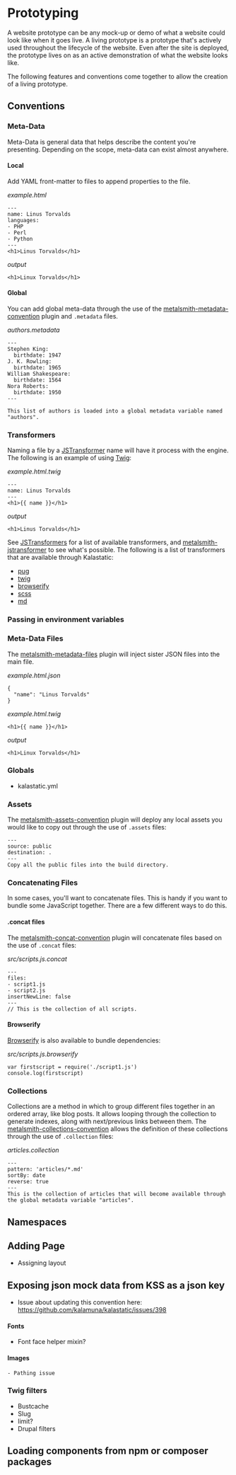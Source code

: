 # Prototyping

A website prototype can be any mock-up or demo of what a website could look like when it goes live. A living prototype is a prototype that's actively used throughout the lifecycle of the website. Even after the site is deployed, the prototype lives on as an active demonstration of what the website looks like.

The following features and conventions come together to allow the creation of a living prototype.

## Conventions

### Meta-Data

Meta-Data is general data that helps describe the content you're presenting. Depending on the scope, meta-data can exist almost anywhere.

#### Local

Add YAML front-matter to files to append properties to the file.

*example.html*
```
---
name: Linus Torvalds
languages:
- PHP
- Perl
- Python
---
<h1>Linus Torvalds</h1>
```

*output*
```
<h1>Linux Torvalds</h1>
```

#### Global

You can add global meta-data through the use of the [metalsmith-metadata-convention](https://www.npmjs.com/package/metalsmith-metadata-convention) plugin and `.metadata` files.

*authors.metadata*
```
---
Stephen King:
  birthdate: 1947
J. K. Rowling:
  birthdate: 1965
William Shakespeare:
  birthdate: 1564
Nora Roberts:
  birthdate: 1950
---

This list of authors is loaded into a global metadata variable named "authors".
```

### Transformers

Naming a file by a [JSTransformer](https://github.com/jstransformers/jstransformer) name will have it process with the engine. The following is an example of using [Twig](http://twig.sensiolabs.org):

*example.html.twig*
```
---
name: Linus Torvalds
---
<h1>{{ name }}</h1>
```

*output*
```
<h1>Linus Torvalds</h1>
```

See [JSTransformers](https://github.com/jstransformers) for a list of available transformers, and [metalsmith-jstransformer](https://www.npmjs.com/package/metalsmith-jstransformer) to see what's possible. The following is a list of transformers that are available through Kalastatic:

- [pug](http://npm.im/jstransformer-pug)
- [twig](http://npm.im/jstransformer-twig)
- [browserify](http://npm.im/jstransformer-browserify)
- [scss](http://npm.im/jstransformer-scss)
- [md](http://npm.im/jstransformer-commonmark)

### Passing in environment variables
### Meta-Data Files

The [metalsmith-metadata-files](https://github.com/kalamuna/metalsmith-metadata-files) plugin will inject sister JSON files into the main file.

*example.html.json*
```
{
  "name": "Linus Torvalds"
}
```

*example.html.twig*
```
<h1>{{ name }}</h1>
```

*output*
```
<h1>Linux Torvalds</h1>
```

### Globals
- kalastatic.yml

### Assets

The [metalsmith-assets-convention](https://github.com/robloach/metalsmith-assets-convention) plugin will deploy any local assets you would like to copy out through the use of `.assets` files:

```
---
source: public
destination: .
---
Copy all the public files into the build directory.
```

### Concatenating Files

In some cases, you'll want to concatenate files. This is handy if you want to bundle some JavaScript together. There are a few different ways to do this.

#### .concat files

The [metalsmith-concat-convention](https://github.com/robloach/metalsmith-concat-convention) plugin will concatenate files based on the use of `.concat` files:

*src/scripts.js.concat*
```
---
files:
- script1.js
- script2.js
insertNewLine: false
---
// This is the collection of all scripts.
```

#### Browserify

[Browserify](http://browserify.org/) is also available to bundle dependencies:

*src/scripts.js.browserify*
```
var firstscript = require('./script1.js')
console.log(firstscript)
```

### Collections

Collections are a method in which to group different files together in an ordered array, like blog posts. It allows looping through the collection to generate indexes, along with next/previous links between them. The [metalsmith-collections-convention](https://www.npmjs.com/package/metalsmith-collections-convention) allows the definition of these collections through the use of `.collection` files:

*articles.collection*
```
---
pattern: 'articles/*.md'
sortBy: date
reverse: true
---
This is the collection of articles that will become available through the global metadata variable "articles".
```

## Namespaces
## Adding Page
- Assigning layout

## Exposing json mock data from KSS as a json key
- Issue about updating this convention here: https://github.com/kalamuna/kalastatic/issues/398

#### Fonts
  - Font face helper mixin?
#### Images
	- Pathing issue
### Twig filters
- Bustcache
- Slug
- limit?
- Drupal filters
## Loading components from npm or composer packages

